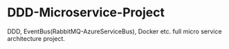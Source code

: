 # DDD-Microservice-Project
DDD, EventBus(RabbitMQ-AzureServiceBus), Docker etc. full micro service architecture project.
